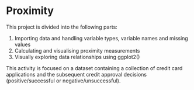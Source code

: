 # Proximity
 This project is divided into the following parts:
 
1. Importing data and handling variable types, variable names and missing values
2. Calculating and visualising proximity measurements
3. Visually exploring data relationships using ggplot2()

This activity is focused on a dataset containing a collection of credit card applications and the subsequent credit approval decisions
(positive/successful or negative/unsuccessful).
